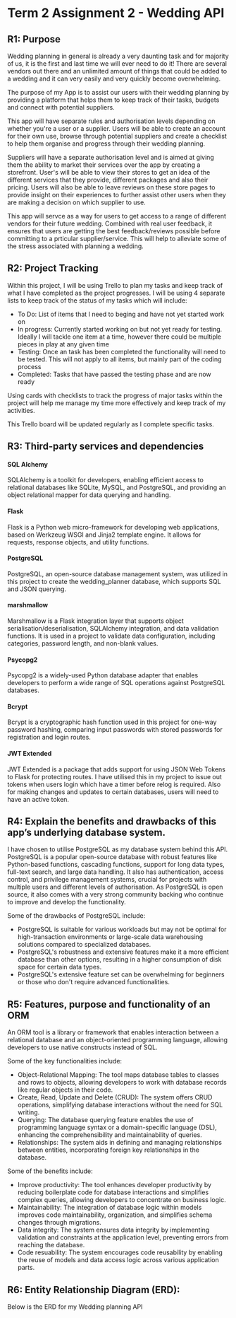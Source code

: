 # Term 2 Assignment 2 - Wedding API

## R1: Purpose

Wedding planning in general is already a very daunting task and for majority of us, it is the first and last time we will ever need to do it! There are several vendors out there and an unlimited amount of things that could be added to a wedding and it can very easily and very quickly become overwhelming. 

The purpose of my App is to assist our users with their wedding planning by providing a platform that helps them to keep track of their tasks, budgets and connect with potential suppliers. 

This app will have separate rules and authorisation levels depending on whether you're a user or a supplier. Users will be able to create an account for their own use, browse through potential suppliers and create a checklist to help them organise and progress through their wedding planning. 

Suppliers will have a separate authorisation level and is aimed at giving them the ability to market their services over the app by creating a storefront. User's will be able to view their stores to get an idea of the different services that they provide, different packages and also their pricing. Users will also be able to leave reviews on these store pages to provide insight on their experiences to further assist other users when they are making a decision on which supplier to use. 

This app will servce as a way for users to get access to a range of different vendors for their future wedding. Combined with real user feedback, it ensures that users are getting the best feedback/reviews possible before committing to a prticular supplier/service. This will help to alleviate some of the stress associated with planning a wedding.

## R2: Project Tracking

Within this project, I will be using Trello to plan my tasks and keep track of what I have completed as the project progresses. I will be using 4 separate lists to keep track of the status of my tasks which will include:
- To Do: List of items that I need to beging and have not yet started work on
- In progress: Currently started working on but not yet ready for testing. Ideally I will tackle one item at a time, however there could be multiple pieces in play at any given time
- Testing: Once an task has been completed the functionality will need to be tested. This will not apply to all items, but mainly part of the coding process
- Completed: Tasks that have passed the testing phase and are now ready

Using cards with checklists to track the progress of major tasks within the project will help me manage my time more effectively and keep track of my activities. 

This Trello board will be updated regularly as I complete specific tasks. 




## R3: Third-party services and dependencies

#### SQL Alchemy

SQLAlchemy is a toolkit for developers, enabling efficient access to relational databases like SQLite, MySQL, and PostgreSQL, and providing an object relational mapper for data querying and handling.

#### Flask

Flask is a Python web micro-framework for developing web applications, based on Werkzeug WSGI and Jinja2 template engine. It allows for requests, response objects, and utility functions.

#### PostgreSQL

PostgreSQL, an open-source database management system, was utilized in this project to create the wedding_planner database, which supports SQL and JSON querying.

#### marshmallow

Marshmallow is a Flask integration layer that supports object serialisation/deserialisation, SQLAlchemy integration, and data validation functions. It is used in a project to validate data configuration, including categories, password length, and non-blank values.

#### Psycopg2

Psycopg2 is a widely-used Python database adapter that enables developers to perform a wide range of SQL operations against PostgreSQL databases.

#### Bcrypt

Bcrypt is a cryptographic hash function used in this project for one-way password hashing, comparing input passwords with stored passwords for registration and login routes.

#### JWT Extended

JWT Extended is a package that adds support for using JSON Web Tokens to Flask for protecting routes. I have utilised this in my project to issue out tokens when users login which have a timer before relog is required. Also for making changes and updates to certain databases, users will need to have an active token.

## R4: Explain the benefits and drawbacks of this app’s underlying database system.

I have chosen to utilise PostgreSQL as my database system behind this API. PostgreSQL is a popular open-source database with robust features like Python-based functions, cascading functions, support for long data types, full-text search, and large data handling. It also has authentication, access control, and privilege management systems, crucial for projects with multiple users and different levels of authorisation. As PostgreSQL is open source, it also comes with a very strong community backing who continue to improve and develop the functionality.

Some of the drawbacks of PostgreSQL include:

- PostgreSQL is suitable for various workloads but may not be optimal for high-transaction environments or large-scale data warehousing solutions compared to specialized databases.
- PostgreSQL's robustness and extensive features make it a more efficient database than other options, resulting in a higher consumption of disk space for certain data types.
- PostgreSQL's extensive feature set can be overwhelming for beginners or those who don't require advanced functionalities.

## R5: Features, purpose and functionality of an ORM

An ORM tool is a library or framework that enables interaction between a relational database and an object-oriented programming language, allowing developers to use native constructs instead of SQL.

Some of the key functionalities include:

- Object-Relational Mapping: The tool maps database tables to classes and rows to objects, allowing developers to work with database records like regular objects in their code.
- Create, Read, Update and Delete (CRUD): The system offers CRUD operations, simplifying database interactions without the need for SQL writing.
- Querying: The database querying feature enables the use of programming language syntax or a domain-specific language (DSL), enhancing the comprehensibility and maintainability of queries.
- Relationships: The system aids in defining and managing relationships between entities, incorporating foreign key relationships in the database.

Some of the benefits include:

- Improve productivity: The tool enhances developer productivity by reducing boilerplate code for database interactions and simplifies complex queries, allowing developers to concentrate on business logic.
- Maintainability: The integration of database logic within models improves code maintainability, organization, and simplifies schema changes through migrations.
- Data integrity: The system ensures data integrity by implementing validation and constraints at the application level, preventing errors from reaching the database.
- Code resuability: The system encourages code reusability by enabling the reuse of models and data access logic across various application parts.

## R6: Entity Relationship Diagram (ERD):

Below is the ERD for my Wedding planning API





